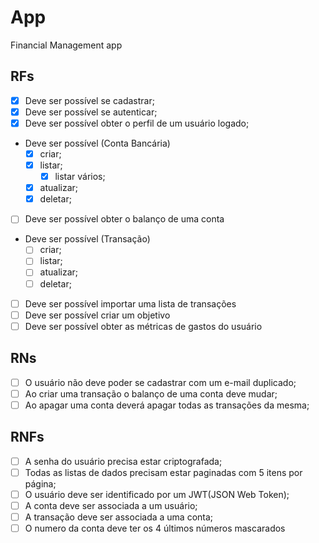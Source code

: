 # App

Financial Management app

## RFs

- [x] Deve ser possível se cadastrar;
- [x] Deve ser possível se autenticar;
- [x] Deve ser possível obter o perfil de um usuário logado;
- Deve ser possível (Conta Bancária)
  - [x] criar;
  - [x] listar;
	- [x] listar vários;
  - [x] atualizar;
  - [x] deletar;
- [ ] Deve ser possível obter o balanço de uma conta
- Deve ser possível (Transação)
  - [ ] criar;
  - [ ] listar;
  - [ ] atualizar;
  - [ ] deletar;
- [ ] Deve ser possível importar uma lista de transações
- [ ] Deve ser possível criar um objetivo
- [ ] Deve ser possível obter as métricas de gastos do usuário

## RNs

- [ ] O usuário não deve poder se cadastrar com um e-mail duplicado;
- [ ] Ao criar uma transação o balanço de uma conta deve mudar;
- [ ] Ao apagar uma conta deverá apagar todas as transações da mesma;

## RNFs

- [ ] A senha do usuário precisa estar criptografada;
- [ ] Todas as listas de dados precisam estar paginadas com 5 itens por página;
- [ ] O usuário deve ser identificado por um JWT(JSON Web Token);
- [ ] A conta deve ser associada a um usuário;
- [ ] A transação deve ser associada a uma conta;
- [ ] O numero da conta deve ter os 4 últimos números mascarados
